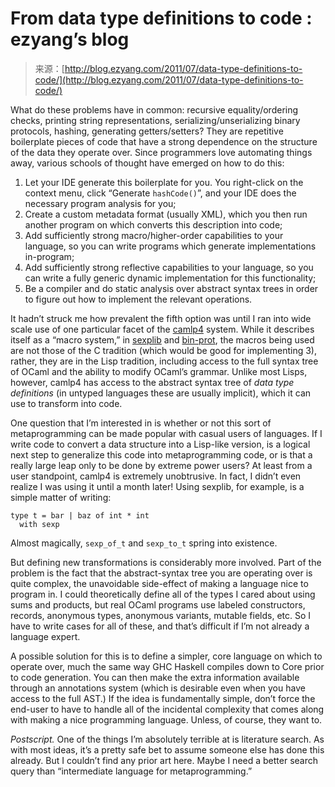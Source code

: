 <!--yml
category: 未分类
date: 2024-07-01 18:17:42
-->

# From data type definitions to code : ezyang’s blog

> 来源：[http://blog.ezyang.com/2011/07/data-type-definitions-to-code/](http://blog.ezyang.com/2011/07/data-type-definitions-to-code/)

What do these problems have in common: recursive equality/ordering checks, printing string representations, serializing/unserializing binary protocols, hashing, generating getters/setters? They are repetitive boilerplate pieces of code that have a strong dependence on the structure of the data they operate over. Since programmers love automating things away, various schools of thought have emerged on how to do this:

1.  Let your IDE generate this boilerplate for you. You right-click on the context menu, click “Generate `hashCode()`”, and your IDE does the necessary program analysis for you;
2.  Create a custom metadata format (usually XML), which you then run another program on which converts this description into code;
3.  Add sufficiently strong macro/higher-order capabilities to your language, so you can write programs which generate implementations in-program;
4.  Add sufficiently strong reflective capabilities to your language, so you can write a fully generic dynamic implementation for this functionality;
5.  Be a compiler and do static analysis over abstract syntax trees in order to figure out how to implement the relevant operations.

It hadn’t struck me how prevalent the fifth option was until I ran into wide scale use of one particular facet of the [camlp4](http://caml.inria.fr/pub/old_caml_site/camlp4/index.html) system. While it describes itself as a “macro system,” in [sexplib](http://caml.inria.fr/cgi-bin/hump.en.cgi?contrib=474) and [bin-prot](http://caml.inria.fr/cgi-bin/hump.en.cgi?contrib=642), the macros being used are not those of the C tradition (which would be good for implementing 3), rather, they are in the Lisp tradition, including access to the full syntax tree of OCaml and the ability to modify OCaml’s grammar. Unlike most Lisps, however, camlp4 has access to the abstract syntax tree of *data type definitions* (in untyped languages these are usually implicit), which it can use to transform into code.

One question that I’m interested in is whether or not this sort of metaprogramming can be made popular with casual users of languages. If I write code to convert a data structure into a Lisp-like version, is a logical next step to generalize this code into metaprogramming code, or is that a really large leap only to be done by extreme power users? At least from a user standpoint, camlp4 is extremely unobtrusive. In fact, I didn’t even realize I was using it until a month later! Using sexplib, for example, is a simple matter of writing:

```
type t = bar | baz of int * int
  with sexp

```

Almost magically, `sexp_of_t` and `sexp_to_t` spring into existence.

But defining new transformations is considerably more involved. Part of the problem is the fact that the abstract-syntax tree you are operating over is quite complex, the unavoidable side-effect of making a language nice to program in. I could theoretically define all of the types I cared about using sums and products, but real OCaml programs use labeled constructors, records, anonymous types, anonymous variants, mutable fields, etc. So I have to write cases for all of these, and that’s difficult if I’m not already a language expert.

A possible solution for this is to define a simpler, core language on which to operate over, much the same way GHC Haskell compiles down to Core prior to code generation. You can then make the extra information available through an annotations system (which is desirable even when you have access to the full AST.) If the idea is fundamentally simple, don’t force the end-user to have to handle all of the incidental complexity that comes along with making a nice programming language. Unless, of course, they want to.

*Postscript.* One of the things I’m absolutely terrible at is literature search. As with most ideas, it’s a pretty safe bet to assume someone else has done this already. But I couldn’t find any prior art here. Maybe I need a better search query than “intermediate language for metaprogramming.”